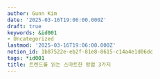 ```yaml
---
author: Gunn Kim
date: '2025-03-16T19:06:00.000Z'
draft: true
keywords: &id001
- Uncategorized
lastmod: '2025-03-16T19:06:00.000Z'
notion_id: 1b87522e-eb2f-81e8-8615-c14a4e1d06dc
tags: *id001
title: 트렌드를 읽는 스마트한 방법 3가지
---
```



